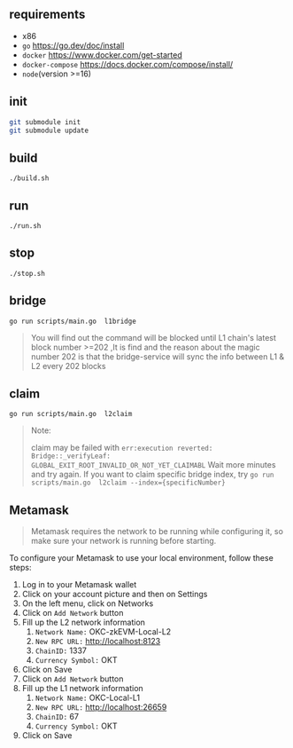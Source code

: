 ## requirements

* x86
* `go` <https://go.dev/doc/install>
* `docker` <https://www.docker.com/get-started>
* `docker-compose` <https://docs.docker.com/compose/install/>
* `node`(version >=16)

## init

```bash
git submodule init
git submodule update
```

## build

```
./build.sh
```

## run

```
./run.sh
```

## stop

```
./stop.sh
```

## bridge

```
go run scripts/main.go  l1bridge
```
> 
> You will find out the command will be blocked until L1 chain's latest block number >=202 ,It is find and the reason about the magic number 202 is that the bridge-service will sync the info between L1 & L2 every 202 blocks
## claim

```
go run scripts/main.go  l2claim
```

> Note:
>
> claim may be failed with `err:execution reverted: Bridge::_verifyLeaf: GLOBAL_EXIT_ROOT_INVALID_OR_NOT_YET_CLAIMABL`
> Wait more minutes and try again.
> If you want to claim specific bridge index, try `go run scripts/main.go  l2claim --index={specificNumber}`

## Metamask

> Metamask requires the network to be running while configuring it, so make sure your network is running before starting.

To configure your Metamask to use your local environment, follow these steps:

1. Log in to your Metamask wallet
2. Click on your account picture and then on Settings
3. On the left menu, click on Networks
4. Click on `Add Network` button
5. Fill up the L2 network information
    1. `Network Name:` OKC-zkEVM-Local-L2
    2. `New RPC URL:` <http://localhost:8123>
    3. `ChainID:` 1337
    4. `Currency Symbol:` OKT
6. Click on Save
7. Click on `Add Network` button
8. Fill up the L1 network information
    1. `Network Name:` OKC-Local-L1
    2. `New RPC URL:` <http://localhost:26659>
    3. `ChainID:` 67
    4. `Currency Symbol:` OKT
9. Click on Save
